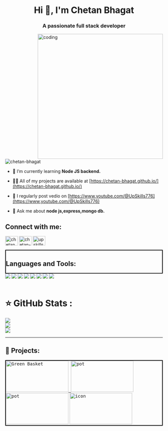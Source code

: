 <h1 align="center">Hi 👋, I'm Chetan Bhagat</h1>
<h3 align="center">A passionate full stack developer</h3>
<img align="right" alt="coding" width="400" src="https://cdn.dribbble.com/users/1162077/screenshots/3848914/programmer.gif">

<p align="left"> <img src="https://komarev.com/ghpvc/?username=chetan-bhagat&label=Profile%20views&color=0e75b6&style=flat" alt="chetan-bhagat" /> </p>

<!-- <p align="left"> <a href="https://twitter.com/chetanb40564499" target="blank"><img src="https://img.shields.io/twitter/follow/chetanb40564499?logo=twitter&style=for-the-badge" alt="chetanb40564499" /></a> </p>
 -->
- 🌱 I’m currently learning **Node JS backend.**

- 👨‍💻 All of my projects are available at [https://chetan-bhagat.github.io/](https://chetan-bhagat.github.io/)

- 📝 I regularly post vedio on [https://www.youtube.com/@UpSkills776](https://www.youtube.com/@UpSkills776)

- 💬 Ask me about **node js,express,mongo db.**

<h2 align="left">Connect with me:</h3>
<p align="left">
<a href="https://twitter.com/chetanb40564499" target="blank"><img align="center" src="https://raw.githubusercontent.com/rahuldkjain/github-profile-readme-generator/master/src/images/icons/Social/twitter.svg" alt="chetanb40564499" height="30" width="40" /></a>
<a href="https://linkedin.com/in/chetan-bhagat-5002081ba" target="blank"><img align="center" src="https://raw.githubusercontent.com/rahuldkjain/github-profile-readme-generator/master/src/images/icons/Social/linked-in-alt.svg" alt="chetan-bhagat-5002081ba" height="30" width="40" /></a>
<!-- <a href="https://instagram.com/mr.chetan_bhagat" target="blank"><img align="center" src="https://raw.githubusercontent.com/rahuldkjain/github-profile-readme-generator/master/src/images/icons/Social/instagram.svg" alt="mr.chetan_bhagat" height="30" width="40" /></a> -->
<a href="https://www.youtube.com/@UpSkills776" target="blank"><img align="center" src="https://raw.githubusercontent.com/rahuldkjain/github-profile-readme-generator/master/src/images/icons/Social/youtube.svg" alt="upskills776" height="30" width="40" /></a>
</p>

<div style="border: 2px solid black"><h2 align="left" >Languages and Tools:</h2></div>
<div display:"flex" >
<img src="https://camo.githubusercontent.com/d63d473e728e20a286d22bb2226a7bf45a2b9ac6c72c59c0e61e9730bfe4168c/68747470733a2f2f696d672e736869656c64732e696f2f62616467652f48544d4c352d4533344632363f7374796c653d666f722d7468652d6261646765266c6f676f3d68746d6c35266c6f676f436f6c6f723d7768697465">
<img src="https://camo.githubusercontent.com/3a0f693cfa032ea4404e8e02d485599bd0d192282b921026e89d271aaa3d7565/68747470733a2f2f696d672e736869656c64732e696f2f62616467652f435353332d3135373242363f7374796c653d666f722d7468652d6261646765266c6f676f3d63737333266c6f676f436f6c6f723d7768697465">
<img src="https://camo.githubusercontent.com/93c855ae825c1757f3426f05a05f4949d3b786c5b22d0edb53143a9e8f8499f6/68747470733a2f2f696d672e736869656c64732e696f2f62616467652f4a6176615363726970742d3332333333303f7374796c653d666f722d7468652d6261646765266c6f676f3d6a617661736372697074266c6f676f436f6c6f723d463744463145">
<img src="https://camo.githubusercontent.com/a1eae878fdd3d1c1b687992ca74e5cac85f4b68e60a6efaa7bc8dc9883b71229/68747470733a2f2f696d672e736869656c64732e696f2f62616467652f4e6f64652e6a732d3333393933333f7374796c653d666f722d7468652d6261646765266c6f676f3d6e6f6465646f746a73266c6f676f436f6c6f723d7768697465">
<img src="https://camo.githubusercontent.com/7f73136d92799b19be179d1ed87b461120c35ed917c7d5ab59a7606209da7bd3/68747470733a2f2f696d672e736869656c64732e696f2f62616467652f457870726573732e6a732d3030303030303f7374796c653d666f722d7468652d6261646765266c6f676f3d65787072657373266c6f676f436f6c6f723d7768697465">
<img src="https://camo.githubusercontent.com/72e92f69f36703548704a9eeda2a9889c2756b5e08f01a9aec6e658c148d014e/68747470733a2f2f696d672e736869656c64732e696f2f62616467652f4d6f6e676f44422d3445413934423f7374796c653d666f722d7468652d6261646765266c6f676f3d6d6f6e676f6462266c6f676f436f6c6f723d7768697465">
<img src="https://camo.githubusercontent.com/b13ed67c809178963ce9d538175b02649800772be1ce0cb02da5879e5614e236/68747470733a2f2f696d672e736869656c64732e696f2f62616467652f426f6f7473747261702d3536334437433f7374796c653d666f722d7468652d6261646765266c6f676f3d626f6f747374726170266c6f676f436f6c6f723d7768697465">
<img src="https://camo.githubusercontent.com/fbc3df79ffe1a99e482b154b29262ecbb10d6ee4ed22faa82683aa653d72c4e1/68747470733a2f2f696d672e736869656c64732e696f2f62616467652f4769744875622d3130303030303f7374796c653d666f722d7468652d6261646765266c6f676f3d676974687562266c6f676f436f6c6f723d7768697465">
</div>
<br>
<!-- 
<p align="left"> <a href="https://www.w3schools.com/css/" target="_blank" rel="noreferrer"> <img src="https://raw.githubusercontent.com/devicons/devicon/master/icons/css3/css3-original-wordmark.svg" alt="css3" width="40" height="40"/> </a> <a href="https://expressjs.com" target="_blank" rel="noreferrer"> <img src="https://raw.githubusercontent.com/devicons/devicon/master/icons/express/express-original-wordmark.svg" alt="express" width="40" height="40"/> </a> <a href="https://www.w3.org/html/" target="_blank" rel="noreferrer"> <img src="https://raw.githubusercontent.com/devicons/devicon/master/icons/html5/html5-original-wordmark.svg" alt="html5" width="40" height="40"/> </a> <a href="https://developer.mozilla.org/en-US/docs/Web/JavaScript" target="_blank" rel="noreferrer"> <img src="https://raw.githubusercontent.com/devicons/devicon/master/icons/javascript/javascript-original.svg" alt="javascript" width="40" height="40"/> </a> <a href="https://www.mongodb.com/" target="_blank" rel="noreferrer"> <img src="https://raw.githubusercontent.com/devicons/devicon/master/icons/mongodb/mongodb-original-wordmark.svg" alt="mongodb" width="40" height="40"/> </a> <a href="https://nodejs.org" target="_blank" rel="noreferrer"> <img src="https://raw.githubusercontent.com/devicons/devicon/master/icons/nodejs/nodejs-original-wordmark.svg" alt="nodejs" width="40" height="40"/> </a> </p> -->



# ⭐ GitHub Stats :
![](https://github-readme-stats.vercel.app/api?username=Chetan-bhagat&theme=radical&hide_border=false&include_all_commits=false&count_private=false)<br/>
![](https://github-readme-streak-stats.herokuapp.com/?user=Chetan-bhagat&theme=radical&hide_border=false)<br/>
![](https://github-readme-stats.vercel.app/api/top-langs/?username=Chetan-bhagat&theme=radical&hide_border=false&include_all_commits=false&count_private=false&layout=compact)

---


<h2 align="left">🔖 Projects:</h2>
<div display:"flex"  style="border: 2px solid black" >
<kbd><a href="https://green-basketapp.netlify.app/"><img width="200" height="100" alt="Green Basket" src="https://user-images.githubusercontent.com/113410376/214485043-6d1dc5fc-8d29-4c23-9034-1f5d2a1aaaf0.png"> </a></kbd> <kbd><a href="https://chetan-potfolio.netlify.app/"><img width="200" height="100" alt="pot" src="https://user-images.githubusercontent.com/113410376/215840553-e49c33b3-5863-437b-af00-fb97e257db1d.png"></a></kbd>
</kbd> <kbd><a href="https://dreamy-starlight-fddfa8.netlify.app/"><img width="200" height="100" alt="pot" src="https://user-images.githubusercontent.com/113410376/215862462-357b647d-1702-4871-9500-23076fdf5740.jpeg"></a></kbd>
 <kbd><a href="https://kaleidoscopic-fairy-4468ea.netlify.app/"><img width="200" height="100" alt="icon" src="https://user-images.githubusercontent.com/113410376/225300006-83da5189-69ef-4c04-83c7-f4aad39bacc6.png"></a></kbd>

</div>



